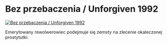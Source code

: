 Bez przebaczenia / Unforgiven 1992 
=============
[![Bez przebaczenia / Unforgiven 1992 ](http://vidos.pl/images/player.gif)](http://vidos.pl/bez-przebaczenia-unforgiven-1992)

 Emerytowany rewolwerowiec podejmuje się zemsty na zlecenie okaleczonej prostytutki.
